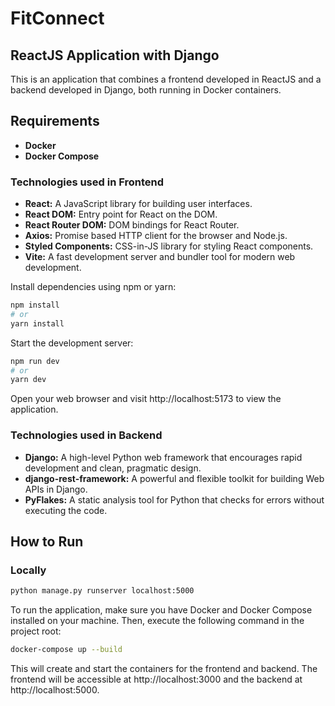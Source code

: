 # FitConnect

## ReactJS Application with Django
This is an application that combines a frontend developed in ReactJS and a backend developed in Django, both running in Docker containers.

## Requirements
- **Docker**
- **Docker Compose**

### Technologies used in Frontend

- **React:** A JavaScript library for building user interfaces.<br>
- **React DOM:** Entry point for React on the DOM.<br>
- **React Router DOM:** DOM bindings for React Router.<br>
- **Axios:** Promise based HTTP client for the browser and Node.js.<br>
- **Styled Components:** CSS-in-JS library for styling React components.<br>
- **Vite:** A fast development server and bundler tool for modern web development.<br>

Install dependencies using npm or yarn:

```bash
npm install
# or 
yarn install
```
Start the development server:



```bash
npm run dev
# or
yarn dev
```
Open your web browser and visit http://localhost:5173 to view the application.

### Technologies used in Backend

- **Django:** A high-level Python web framework that encourages rapid development and clean, pragmatic design.<br>
- **django-rest-framework:** A powerful and flexible toolkit for building Web APIs in Django.<br>
- **PyFlakes:** A static analysis tool for Python that checks for errors without executing the code.<br>

## How to Run 

### Locally

 ```bash
 python manage.py runserver localhost:5000
```

To run the application, make sure you have Docker and Docker Compose installed on your machine. Then, execute the following command in the project root:

```bash
docker-compose up --build
```
This will create and start the containers for the frontend and backend. The frontend will be accessible at http://localhost:3000 and the backend at http://localhost:5000.
